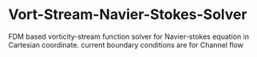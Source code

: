 # Vort-Stream-Navier-Stokes-Solver
FDM based vorticity-stream function solver for Navier-stokes equation in Cartesian coordinate. current boundary conditions are for Channel flow
